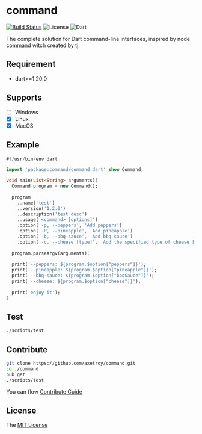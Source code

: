 # command
[![Build Status](https://travis-ci.org/axetroy/command.svg?branch=master)](https://travis-ci.org/axetroy/command)
![License](https://img.shields.io/badge/license-MIT-green.svg)
![Dart](https://img.shields.io/badge/dart-%3E=1.20.0-blue.svg?style=flat-square)

The complete solution for Dart command-line interfaces, inspired by node [command](https://github.com/tj/commander.js) witch created by tj.

## Requirement

- dart>=1.20.0

## Supports

- [ ] Windows
- [x] Linux
- [x] MacOS

## Example

```dart
#!/usr/bin/env dart

import 'package:command/command.dart' show Command;

void main(List<String> arguments){
  Command program = new Command();
  
  program
    ..name('test')
    ..version('1.2.0')
    ..description('test desc')
    ..usage('<command> [options]')
    .option('-p, --peppers', 'Add peppers')
    .option('-P, --pineapple', 'Add pineapple')
    .option('-b, --bbq-sauce', 'Add bbq sauce')
    .option('-c, --cheese [type]', 'Add the specified type of cheese [marble]');
  
  program.parseArgv(arguments);
  
  print('--peppers: ${program.$option["peppers"]}');
  print('--pineapple: ${program.$option["pineapple"]}');
  print('--bbq-sauce: ${program.$option["bbqSauce"]}');
  print('--cheese: ${program.$option["cheese"]}');
  
  print('enjoy it');
}
```

## Test
```bash
./scripts/test
```

## Contribute

```bash
git clone https://github.com/axetroy/command.git
cd ./command
pub get
./scripts/test
```

You can flow [Contribute Guide](https://github.com/axetroy/command/blob/master/contributing.md)

## License

The [MIT License](https://github.com/axetroy/command/blob/master/LICENSE)